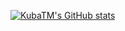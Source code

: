 [![KubaTM's GitHub stats](https://github-readme-stats.vercel.app/api?username=kubatmofficial)](https://github.com/anuraghazra/github-readme-stats)
